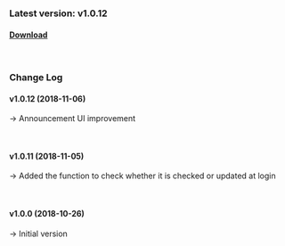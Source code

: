 ### Latest version: v1.0.12

#### [Download](https://kr.object.ncloudstorage.com/gamepot/sdk/GamePotSDK_Android_1106.zip)

<br/>

### Change Log

#### v1.0.12 (2018-11-06)

→ Announcement UI improvement

<br/>

#### v1.0.11 (2018-11-05)

→ Added the function to check whether it is checked or updated at login

<br/>

#### v1.0.0 (2018-10-26)

→ Initial version
